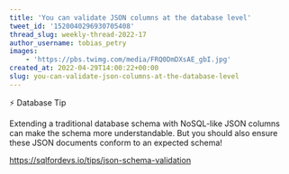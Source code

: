 ```yaml
---
title: 'You can validate JSON columns at the database level'
tweet_id: '1520040296930705408'
thread_slug: weekly-thread-2022-17
author_username: tobias_petry
images:
    - 'https://pbs.twimg.com/media/FRQ0DmDXsAE_gbI.jpg'
created_at: 2022-04-29T14:00:22+00:00
slug: you-can-validate-json-columns-at-the-database-level
---
```

⚡️ Database Tip

Extending a traditional database schema with NoSQL-like JSON columns can make the schema more understandable. But you should also ensure these JSON documents conform to an expected schema!

https://sqlfordevs.io/tips/json-schema-validation